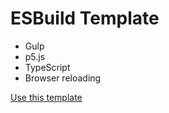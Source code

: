 # ESBuild Template

- Gulp
- p5.js
- TypeScript
- Browser reloading

[Use this template](https://github.com/ESBuildTemplates/ts-p5/generate)